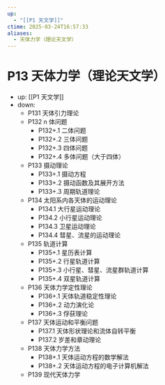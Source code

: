 ```yaml
---
up:
  - "[[P1 天文学]]"
ctime: 2025-03-24T16:57:33
aliases:
  - 天体力学（理论天文学）
---
```


# P13 天体力学（理论天文学）

- up: [[P1 天文学]]
- down:	
	- P131 天体引力理论
	- P132 n 体问题
		- P132+.1 二体问题
		- P132+.2 三体问题
		- P132+.3 四体问题
		- P132+.4 多体问题（大于四体）
	- P133 摄动理论
		- P133+.1 摄动方程
		- P133+.2 摄动函数及其展开方法
		- P133+.3 周期轨道理论
	- P134 太阳系内各天体的运动理论
		- P134.1 大行星运动理论
		- P134.2 小行星运动理论
		- P134.3 卫星运动理论
		- P134.4 彗星、流星的运动理论
	- P135 轨道计算
		- P135+.1 星历表计算
		- P135+.2 行星轨道计算
		- P135+.3 小行星、彗星、流星群轨道计算
		- P135+.4 双星轨道计算
	- P136 天体力学定性理论
		- P136+.1 天体轨道稳定性理论
		- P136+.2 动力演化论
		- P136+.3 俘获理论
	- P137 天体运动和平衡问题
		- P137.1 天体形状理论和流体自转平衡
		- P137.2 岁差和章动理论
	- P138 天体力学方法
		- P138+.1 天体运动方程的数学解法
		- P138+.2 天体运动方程的电子计算机解法
	- P139 现代天体力学
	
